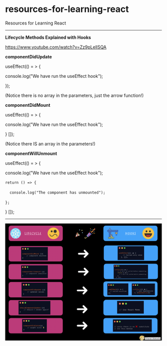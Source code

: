 # resources-for-learning-react
Resources for Learning React

__________________________________________

**Lifecycle Methods Explained with Hooks**

https://www.youtube.com/watch?v=Zz9pLellSQA

**componentDidUpdate**

useEffect(() = > {

  console.log("We have run the useEffect hook");
  
}); 

(Notice there is no array in the parameters, just the arrow function!)

**componentDidMount**

useEffect(() = > {

  console.log("We have run the useEffect hook");
  
} []);

(Notice there IS an array in the parameters!)

**componentWillUnmount**

useEffect(() = > {

  console.log("We have run the useEffect hook");
  
    return () => {
    
      console.log("The component has unmounted");
      
    };
    
} []);

__________________________________________

<img src="https://github.com/zm00622/resources-for-learning-react/blob/main/Lifecycle%20Methods%20vs.%20Hooks.png?raw=true"></img>
